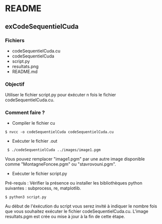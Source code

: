# README

## exCodeSequentielCuda

### Fichiers
* codeSequentielCuda.cu
* codeSequentielCuda
* script.py
* resultats.png
* README.md

### Objectif
Utiliser le fichier script.py pour éxécuter n fois le fichier codeSequentielCuda.cu. 

### Comment faire ?

* Compiler le fichier cu

``` $ nvcc -o codeSequentielCuda codeSequentielCuda.cu ```

* Exécuter le fichier .out

``` $ ./codeSequentielCuda ../images/image1.pgm```

Vous pouvez remplacer "image1.pgm" par une autre image disponible comme "MontagneFoncee.pgm" ou "stavrovouni.pgm".

* Exécuter le fichier script.py

Pré-requis : Vérifier la présence ou installer les bibliothèques python suivantes : subprocess, re, matplotlib.

``` $ python3 script.py ```

Au début de l'éxécution du script vous serez invité à indiquer le nombre fois que vous souhaitez exécuter le fichier codeSequentielCuda.cu. L'image resultats.pgm est crée ou mise à jour à la fin de cette étape. 